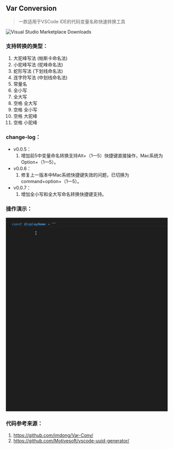 ## Var Conversion

> 一款适用于VSCode IDE的代码变量名称快速转换工具

![Visual Studio Marketplace Downloads](https://img.shields.io/visual-studio-marketplace/d/xiaoxintongxue.var-conv)


### 支持转换的类型：

1. 大驼峰写法 (帕斯卡命名法)
2. 小驼峰写法 (驼峰命名法)
3. 蛇形写法 (下划线命名法)
4. 连字符写法 (中划线命名法)
5. 常量名
6. 全小写
7. 全大写
8. 空格 全大写
9. 空格 全小写
10. 空格 大驼峰
11. 空格 小驼峰

### change-log：

* v0.0.5：
  1. 增加前5中变量命名转换支持Alt+（1—5）快捷键直接操作，Mac系统为Option+（1—5）。
* v0.0.6：
  1. 修复上一版本中Mac系统快捷键失效的问题，已切换为command+option+（1—5）。
* v0.0.7：
  1. 增加全小写和全大写命名转换快捷键支持。

### 操作演示：
![](演示.gif)

### 代码参考来源：

1. https://github.com/imdong/Var-Conv/
2. https://github.com/Motivesoft/vscode-uuid-generator/